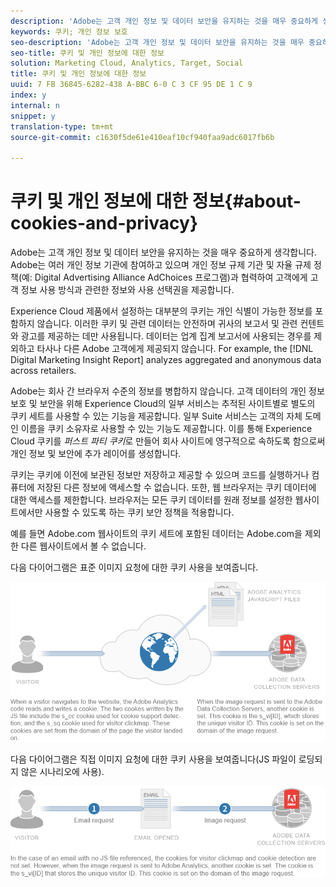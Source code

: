 ```yaml
---
description: 'Adobe는 고객 개인 정보 및 데이터 보안을 유지하는 것을 매우 중요하게 생각합니다. Adobe는 여러 개인 정보 기관에 참여하고 있으며 개인 정보 규제 기관 및 자율 규제 정책(예: Digital Advertising Alliance AdChoices 프로그램)과 협력하여 고객에게 고객 정보 사용 방식과 관련한 정보와 사용 선택권을 제공합니다.'
keywords: 쿠키; 개인 정보 보호
seo-description: 'Adobe는 고객 개인 정보 및 데이터 보안을 유지하는 것을 매우 중요하게 생각합니다. Adobe는 여러 개인 정보 기관에 참여하고 있으며 개인 정보 규제 기관 및 자율 규제 정책(예: Digital Advertising Alliance AdChoices 프로그램)과 협력하여 고객에게 고객 정보 사용 방식과 관련한 정보와 사용 선택권을 제공합니다.'
seo-title: 쿠키 및 개인 정보에 대한 정보
solution: Marketing Cloud, Analytics, Target, Social
title: 쿠키 및 개인 정보에 대한 정보
uuid: 7 FB 36845-6282-438 A-BBC 6-0 C 3 CF 95 DE 1 C 9
index: y
internal: n
snippet: y
translation-type: tm+mt
source-git-commit: c1630f5de61e410eaf10cf940faa9adc6017fb6b

---
```



# 쿠키 및 개인 정보에 대한 정보{#about-cookies-and-privacy}

Adobe는 고객 개인 정보 및 데이터 보안을 유지하는 것을 매우 중요하게 생각합니다. Adobe는 여러 개인 정보 기관에 참여하고 있으며 개인 정보 규제 기관 및 자율 규제 정책(예: Digital Advertising Alliance AdChoices 프로그램)과 협력하여 고객에게 고객 정보 사용 방식과 관련한 정보와 사용 선택권을 제공합니다.

Experience Cloud 제품에서 설정하는 대부분의 쿠키는 개인 식별이 가능한 정보를 포함하지 않습니다. 이러한 쿠키 및 관련 데이터는 안전하며 귀사의 보고서 및 관련 컨텐트와 광고를 제공하는 데만 사용됩니다. 데이터는 업계 집계 보고서에 사용되는 경우를 제외하고 타사나 다른 Adobe 고객에게 제공되지 않습니다. For example, the [!DNL Digital Marketing Insight Report] analyzes aggregated and anonymous data across retailers.

Adobe는 회사 간 브라우저 수준의 정보를 병합하지 않습니다. 고객 데이터의 개인 정보 보호 및 보안을 위해 Experience Cloud의 일부 서비스는 추적된 사이트별로 별도의 쿠키 세트를 사용할 수 있는 기능을 제공합니다. 일부 Suite 서비스는 고객의 자체 도메인 이름을 쿠키 소유자로 사용할 수 있는 기능도 제공합니다. 이를 통해 Experience Cloud 쿠키를 *퍼스트 파티 쿠키*&#x200B;로 만들어 회사 사이트에 영구적으로 속하도록 함으로써 개인 정보 및 보안에 추가 레이어를 생성합니다.

쿠키는 쿠키에 이전에 보관된 정보만 저장하고 제공할 수 있으며 코드를 실행하거나 컴퓨터에 저장된 다른 정보에 액세스할 수 없습니다. 또한, 웹 브라우저는 쿠키 데이터에 대한 액세스를 제한합니다. 브라우저는 모든 쿠키 데이터를 원래 정보를 설정한 웹사이트에서만 사용할 수 있도록 하는 쿠키 보안 정책을 적용합니다.

예를 들면 Adobe.com 웹사이트의 쿠키 세트에 포함된 데이터는 Adobe.com을 제외한 다른 웹사이트에서 볼 수 없습니다.

다음 다이어그램은 표준 이미지 요청에 대한 쿠키 사용을 보여줍니다.

![](assets/CookiesProcessGraphic-01.png)

다음 다이어그램은 직접 이미지 요청에 대한 쿠키 사용을 보여줍니다(JS 파일이 로딩되지 않은 시나리오에 사용).

![](assets/CookiesProcessGraphic2.png)

